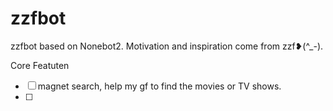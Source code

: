 # zzfbot
zzfbot based on Nonebot2. Motivation and inspiration come from zzf❥(^_-).

Core Featuten

- [ ] magnet search, help my gf to find the movies or TV shows.
- [ ] 

